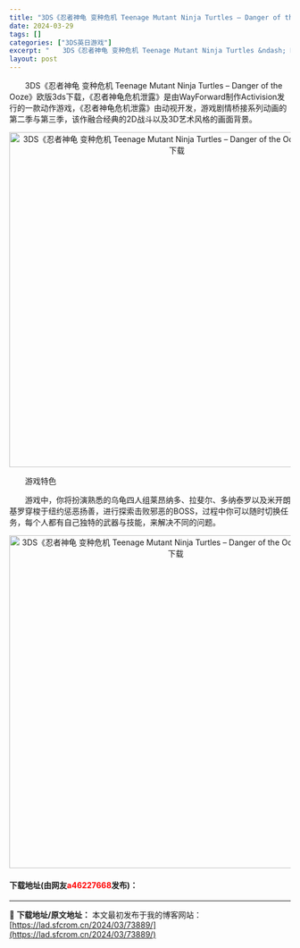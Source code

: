 ```yaml
---
title: "3DS《忍者神龟 变种危机 Teenage Mutant Ninja Turtles – Danger of the Ooze》欧版3ds下载"
date: 2024-03-29
tags: []
categories: ["3DS英日游戏"]
excerpt: "　　3DS《忍者神龟 变种危机 Teenage Mutant Ninja Turtles &ndash; Danger of the Ooze》欧版3ds下载，《忍者神龟危机泄露》是由WayForward制作Activision发行的一款动作游戏，《忍者神龟危机泄露》由动视开发，游戏剧情桥接系列动画&hellip;"
layout: post
---
```


 <p>　　3DS《忍者神龟 变种危机 Teenage Mutant Ninja Turtles &ndash; Danger of the Ooze》欧版3ds下载，《忍者神龟危机泄露》是由WayForward制作Activision发行的一款动作游戏，《忍者神龟危机泄露》由动视开发，游戏剧情桥接系列动画的第二季与第三季，该作融合经典的2D战斗以及3D艺术风格的画面背景。</p> <p align="center"><img align="" border="0" src="https://lad.sfcrom.cn/wp-content/uploads/2024/03/20240329_66062ca1a6e9d.png" width="600" alt="3DS《忍者神龟 变种危机 Teenage Mutant Ninja Turtles – Danger of the Ooze》欧版3ds下载" /></p> <p>　　游戏特色</p> <p>　　游戏中，你将扮演熟悉的乌龟四人组莱昂纳多、拉斐尔、多纳泰罗以及米开朗基罗穿梭于纽约惩恶扬善，进行探索击败邪恶的BOSS，过程中你可以随时切换任务，每个人都有自己独特的武器与技能，来解决不同的问题。</p> <p align="center"><img align="" border="0" src="https://lad.sfcrom.cn/wp-content/uploads/2024/03/20240329_66062ca2ee2a1.png" width="596" alt="3DS《忍者神龟 变种危机 Teenage Mutant Ninja Turtles – Danger of the Ooze》欧版3ds下载" /></p> <p><h4>下载地址(由网友<font color="red">a46227668</font>发布)：</h4></p> 

---
📖 **下载地址/原文地址：** 本文最初发布于我的博客网站：[https://lad.sfcrom.cn/2024/03/73889/](https://lad.sfcrom.cn/2024/03/73889/)
